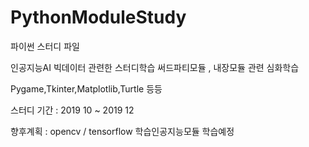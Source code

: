 # PythonModuleStudy

파이썬 스터디 파일 <p>
인공지능AI 빅데이터 관련한 스터디학습
써드파티모듈 , 내장모듈 관련 심화학습 <p>
Pygame,Tkinter,Matplotlib,Turtle 등등 <p>
  <p>
  
스터디 기간 : 2019 10 ~ 2019 12 <p>
향후계획 : opencv / tensorflow 학습인공지능모듈 학습예정 
 
